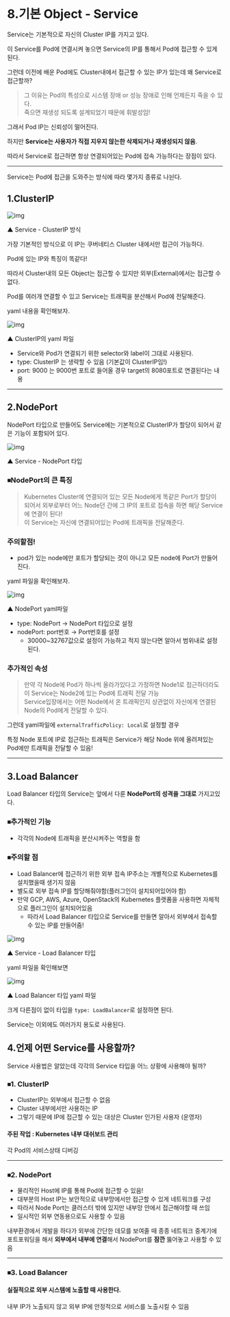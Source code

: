 # 8.기본 Object - Service

Service는 기본적으로 자신의 Cluster IP를 가지고 있다.

이 Service를 Pod에 연결시켜 놓으면 Service의 IP를 통해서 Pod에 접근할 수 있게 된다.

그런데 이전에 배운 Pod에도 Cluster내에서 접근할 수 있는 IP가 있는데 왜 Service로 접근할까?

> 그 이유는 Pod의 특성으로 시스템 장애 or 성능 장애로 인해 언제든지 죽을 수 있다.  
> 죽으면 재생성 되도록 설계되었기 때문에 휘발성임!  

그래서 Pod IP는 신뢰성이 떨어진다.

하지만 **Service는 사용자가 직접 지우지 않는한 삭제되거나 재생성되지 않음**.

따라서 Service로 접근하면 항상 연결되어있는 Pod에 접속 가능하다는 장점이 있다.

---

Service는 Pod에 접근을 도와주는 방식에 따라 몇가지 종류로 나뉜다.

## 1.ClusterIP

![img](../.vuepress/public/images/img-kubernetes/service01.png)

▲ Service - ClusterIP 방식

가장 기본적인 방식으로 이 IP는 쿠버네티스 Cluster 내에서만 접근이 가능하다.

Pod에 있는 IP와 특징이 똑같다!

따라서 Cluster내의 모든 Object는 접근할 수 있지만 외부(External)에서는 접근할 수 없다.

Pod를 여러개 연결할 수 있고 Service는 트래픽을 분산해서 Pod에 전달해준다.

yaml 내용을 확인해보자.

![img](../.vuepress/public/images/img-kubernetes/service02.png)

▲ ClusterIP의 yaml 파일

- Service와 Pod가 연결되기 위한 selector와 label이 그대로 사용된다.
- type: ClusterIP 는 생략할 수 있음 (기본값이 ClusterIP임!)
- port: 9000 는 9000번 포트로 들어올 경우 target의 8080포트로 연결된다는 내용

---

## 2.NodePort

NodePort 타입으로 만들어도 Service에는 기본적으로 ClusterIP가 할당이 되어서 같은 기능이 포함되어 있다.

![img](../.vuepress/public/images/img-kubernetes/service03.png)

▲ Service - NodePort 타입

### ⏹NodePort의 큰 특징

> Kubernetes Cluster에 연결되어 있는 모든 Node에게 똑같은 Port가 할당이 되어서 외부로부터 어느 Node던 간에 그 IP의 포트로 접속을 하면 해당 Service에 연결이 된다!  
> 이 Service는 자신에 연결되어있는 Pod에 트래픽을 전달해준다.

### 주의할점!

- pod가 있는 node에만 포트가 할당되는 것이 아니고 모든 node에 Port가 만들어진다.

yaml 파일을 확인해보자.

![img](../.vuepress/public/images/img-kubernetes/service04.png)

▲ NodePort yaml파일

- type: NodePort → NodePort 타입으로 설정
- nodePort: port번호 → Port번호를 설정
  - 30000~32767값으로 설정이 가능하고 적지 않는다면 알아서 범위내로 설정된다.

### 추가적인 속성

> 만약 각 Node에 Pod가 하나씩 올라가있다고 가정하면 Node1로 접근하더라도 이 Service는 Node2에 있는 Pod에 트래픽 전달 가능  
> Service입장에서는 어떤 Node에서 온 트래픽인지 상관없이 자신에게 연결된 Node의 Pod에게 전달할 수 있다.

그런데 yaml파일에 `externalTrafficPolicy: Local`로 설정할 경우

특정 Node 포트에 IP로 접근하는 트래픽은 Service가 해당 Node 위에 올려져있는 Pod에만 트래픽을 전달할 수 있음!

---

## 3.Load Balancer

Load Balancer 타입의 Service는 앞에서 다룬 **NodePort의 성격을 그대로** 가지고있다.

### ⏹추가적인 기능

- 각각의 Node에 트래픽을 분산시켜주는 역할을 함

### ⏹주의할 점

- Load Balancer에 접근하기 위한 외부 접속 IP주소는 개별적으로 Kubernetes를 설치했을때 생기지 않음
- 별도로 외부 접속 IP를 할당해줘야함(플러그인이 설치되어있어야 함)
- 만약 GCP, AWS, Azure, OpenStack의 Kubernetes 플랫폼을 사용하면 자체적으로 플러그인이 설치되어있음
  - 따라서 Load Balancer 타입으로 Service를 만들면 알아서 외부에서 접속할 수 있는 IP를 만들어줌!

![img](../.vuepress/public/images/img-kubernetes/service05.png)

▲ Service - Load Balancer 타입

yaml 파일을 확인해보면

![img](../.vuepress/public/images/img-kubernetes/service06.png)

▲ Load Balancer 타입 yaml 파일

크게 다른점이 없이 타입을 `type: LoadBalancer`로 설정하면 된다.

Service는 이외에도 여러가지 용도로 사용된다.


## 4.언제 어떤 Service를 사용할까?

Service 사용법은 알았는데 각각의 Service 타입을 어느 상황에 사용해야 될까?

### ⏹1. ClusterIP

- ClusterIP는 외부에서 접근할 수 없음
- Cluster 내부에서만 사용하는 IP
- 그렇기 때문에 IP에 접근할 수 있는 대상은 Cluster 인가된 사용자 (운영자)

#### 주된 작업 : Kubernetes 내부 대쉬보드 관리

각 Pod의 서비스상태 디버깅

---

### ⏹2. NodePort

- 물리적인 Host에 IP를 통해 Pod에 접근할 수 있음!
- 대부분의 Host IP는 보안적으로 내부망에서만 접근할 수 있게 네트워크를 구성
- 따라서 Node Port는 클러스터 밖에 있지만 내부망 안에서 접근해야할 때 쓰임
- 일시적인 외부 연동용으로도 사용할 수 있음

내부환경에서 개발을 하다가 외부에 간단한 데모를 보여줄 때 종종 네트워크 중계기에 포트포워딩을 해서
**외부에서 내부에 연결**해서 NodePort를 **잠깐** 뚫어놓고 사용할 수 있음

---

### ⏹3. Load Balancer

#### 실질적으로 외부 시스템에 노출할 때 사용한다.

내부 IP가 노출되지 않고 외부 IP에 안정적으로 서비스를 노출시킬 수 있음
